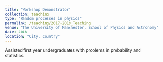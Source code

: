 ```yaml
---
title: "Workshop Demonstrator"
collection: teaching
type: "Random processes in physics"
permalink: /teaching/2017-2019_Teaching
venue: "The University of Manchester, School of Physics and Astronomy"
date: 2018
location: "City, Country"
---
```


Assisted first year undergraduates with problems in probability and statistics.
